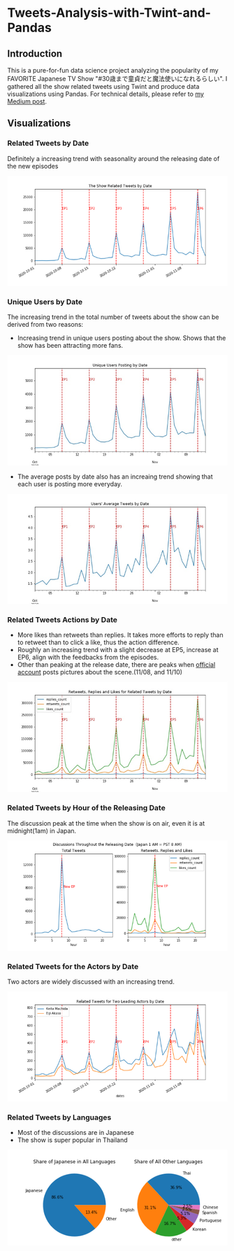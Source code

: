 # Tweets-Analysis-with-Twint-and-Pandas

## Introduction
This is a pure-for-fun data science project analyzing the popularity of my FAVORITE Japanese TV Show "#30歳まで童貞だと魔法使いになれるらしい". I gathered all the show related tweets using Twint and produce data visualizations using Pandas. For technical details, please refer to [my Medium post](https://medium.com/towards-artificial-intelligence/getting-valuable-insights-and-visualizations-from-tweets-using-python-and-twint-28d9f9eb9128).

## Visualizations 

### Related Tweets by Date
Definitely a increasing trend with seasonality around the releasing date of the new episodes

<img src="vis/tweet_eps6.png">

### Unique Users by Date
The increasing trend in the total number of tweets about the show can be derived from two reasons:

* Increasing trend in unique users posting about the show. Shows that the show has been attracting more fans.
<img src="vis/users_eps6.jpeg">

* The average posts by date also has an increaing trend showing that each user is posting more everyday.
<img src="vis/users_posts_eps6.jpeg">

### Related Tweets Actions by Date
* More likes than retweets than replies. It takes more efforts to reply than to retweet than to click a like, thus the action difference.
* Roughly an increasing trend with a slight decrease at EP5, increase at EP6, align with the feedbacks from the episodes.
* Other than peaking at the release date, there are peaks when [official account](https://twitter.com/tx_cherimaho) posts pictures about the scene.(11/08, and 11/10)

<img src="vis/tweets_actions_eps6.jpeg">

### Related Tweets by Hour of the Releasing Date
The discussion peak at the time when the show is on air, even it is at midnight(1am) in Japan.

<img src="vis/hour.png">

### Related Tweets for the Actors by Date
Two actors are widely discussed with an increasing trend.

<img src="vis/actors_eps6.png">

### Related Tweets by Languages
* Most of the discussions are in Japanese
* The show is super popular in Thailand
<img src="vis/lan_share.png">
